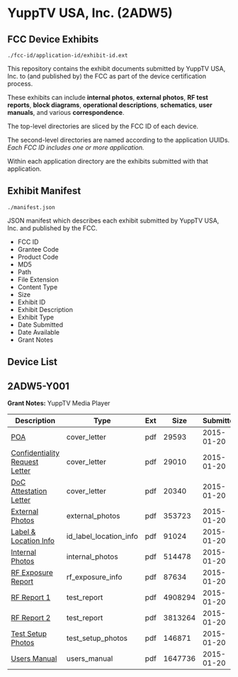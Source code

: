 # YuppTV USA, Inc. (2ADW5)
## FCC Device Exhibits

```
./fcc-id/application-id/exhibit-id.ext
```

This repository contains the exhibit documents submitted by YuppTV USA, Inc. to (and published by) the FCC as part of the device certification process.

These exhibits can include **internal photos**, **external photos**, **RF test reports**, **block diagrams**, **operational descriptions**, **schematics**, **user manuals**, and various **correspondence**.

The top-level directories are sliced by the FCC ID of each device.

The second-level directories are named according to the application UUIDs. *Each FCC ID includes one or more application.*

Within each application directory are the exhibits submitted with that application. 

## Exhibit Manifest

```
./manifest.json
```

JSON manifest which describes each exhibit submitted by YuppTV USA, Inc. and published by the FCC.

- FCC ID
- Grantee Code
- Product Code
- MD5
- Path
- File Extension
- Content Type
- Size
- Exhibit ID
- Exhibit Description
- Exhibit Type
- Date Submitted
- Date Available
- Grant Notes

## Device List
## 2ADW5-Y001
**Grant Notes:** YuppTV Media Player

| Description | Type | Ext | Size | Submitted | Available |
| ----------- | ---- | --- | ---- | --------- | --------- |
| [POA](2ADW5-Y001/e8a835022210ac9980871234de009b73/2506992.pdf) | cover_letter | pdf | 29593 | 2015-01-20 | 2015-01-20 |
| [Confidentiality Request Letter](2ADW5-Y001/e8a835022210ac9980871234de009b73/2506993.pdf) | cover_letter | pdf | 29010 | 2015-01-20 | 2015-01-20 |
| [DoC Attestation Letter](2ADW5-Y001/e8a835022210ac9980871234de009b73/2506994.pdf) | cover_letter | pdf | 20340 | 2015-01-20 | 2015-01-20 |
| [External Photos](2ADW5-Y001/e8a835022210ac9980871234de009b73/2507002.pdf) | external_photos | pdf | 353723 | 2015-01-20 | 2015-01-20 |
| [Label & Location Info](2ADW5-Y001/e8a835022210ac9980871234de009b73/2507004.pdf) | id_label_location_info | pdf | 91024 | 2015-01-20 | 2015-01-20 |
| [Internal Photos](2ADW5-Y001/e8a835022210ac9980871234de009b73/2506814.pdf) | internal_photos | pdf | 514478 | 2015-01-20 | 2015-01-20 |
| [RF Exposure Report](2ADW5-Y001/e8a835022210ac9980871234de009b73/2507000.pdf) | rf_exposure_info | pdf | 87634 | 2015-01-20 | 2015-01-20 |
| [RF Report 1](2ADW5-Y001/e8a835022210ac9980871234de009b73/2506998.pdf) | test_report | pdf | 4908294 | 2015-01-20 | 2015-01-20 |
| [RF Report 2](2ADW5-Y001/e8a835022210ac9980871234de009b73/2506999.pdf) | test_report | pdf | 3813264 | 2015-01-20 | 2015-01-20 |
| [Test Setup Photos](2ADW5-Y001/e8a835022210ac9980871234de009b73/2507001.pdf) | test_setup_photos | pdf | 146871 | 2015-01-20 | 2015-01-20 |
| [Users Manual](2ADW5-Y001/e8a835022210ac9980871234de009b73/2507005.pdf) | users_manual | pdf | 1647736 | 2015-01-20 | 2015-01-20 |
